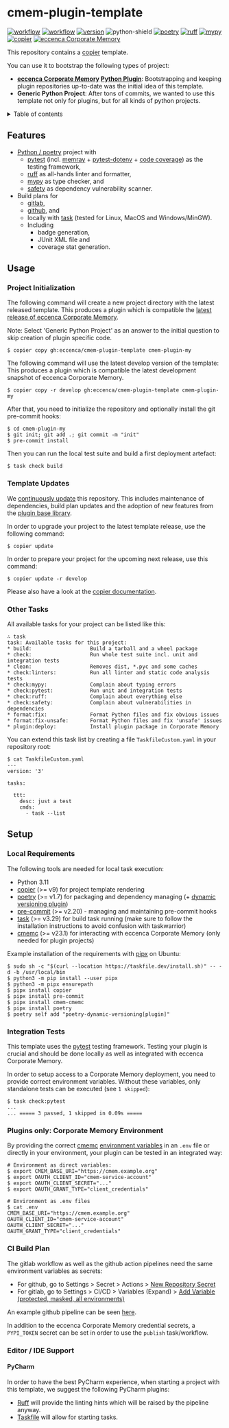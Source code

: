 # cmem-plugin-template

[![workflow][build-shield-main]][github-actions] [![workflow][build-shield-develop]][github-actions] [![version][version-shield]][changelog] ![python-shield]
[![poetry][poetry-shield]][poetry-link] [![ruff][ruff-shield]][ruff-link] [![mypy][mypy-shield]][mypy-link] [![copier][copier-shield]][copier] 
[![eccenca Corporate Memory][cmem-shield]][cmem]

This repository contains a [copier](https://copier.readthedocs.io/) template.

You can use it to bootstrap the following types of project:

- **[eccenca Corporate Memory](https://documentation.eccenca.com) [Python Plugin](https://documentation.eccenca.com/latest/develop/python-plugins/)**: Bootstrapping and keeping plugin repositories up-to-date was the initial idea of this template.
- **Generic Python Project**: After tons of commits, we wanted to use this template not only for plugins, but for all kinds of python projects.

<details>
  <summary>Table of contents</summary>
<!-- vim-markdown-toc GFM -->

* [Features](#features)
* [Usage](#usage)
    * [Project Initialization](#project-initialization)
    * [Template Updates](#template-updates)
    * [Other Tasks](#other-tasks)
* [Setup](#setup)
    * [Local Requirements](#local-requirements)
    * [Integration Tests](#integration-tests)
    * [Plugins only: Corporate Memory Environment](#plugins-only-corporate-memory-environment)
    * [CI Build Plan](#ci-build-plan)
    * [Editor / IDE Support](#editor--ide-support)
        * [PyCharm](#pycharm)

<!-- vim-markdown-toc -->
</details>

## Features

- [Python / poetry](https://python-poetry.org/) project with
  - [pytest](https://www.pytest.org/) (incl. [memray](https://bloomberg.github.io/memray/) + [pytest-dotenv](https://github.com/quiqua/pytest-dotenv) + [code coverage](https://github.com/pytest-dev/pytest-cov)) as the testing framework,
  - [ruff](https://docs.astral.sh/ruff/) as all-hands linter and formatter,
  - [mypy](http://mypy-lang.org/) as type checker, and
  - [safety](https://pyup.io/safety/) as dependency vulnerability scanner.
- Build plans for
  - [gitlab](https://github.com/eccenca/cmem-plugin-template/blob/main/src/.gitlab-ci.yml),
  - [github](https://github.com/eccenca/cmem-plugin-template/tree/main/src/.github/workflows), and
  - locally with [task](https://taskfile.dev/) (tested for Linux, MacOS and Windows/MinGW).
  - Including
    - badge generation,
    - JUnit XML file and
    - coverage stat generation.

## Usage

### Project Initialization

The following command will create a new project directory with the latest released template.
This produces a plugin which is compatible the [latest release of eccenca Corporate Memory](https://documentation.eccenca.com/latest/).

Note: Select 'Generic Python Project' as an answer to the initial question to skip creation of plugin specific code.

```shell-session
$ copier copy gh:eccenca/cmem-plugin-template cmem-plugin-my
```

The following command will use the latest develop version of the template:
This produces a plugin which is compatible the latest development snapshot of eccenca Corporate Memory.

```shell-session
$ copier copy -r develop gh:eccenca/cmem-plugin-template cmem-plugin-my
```

After that, you need to initialize the repository and optionally install the git pre-commit hooks:

```shell-session
$ cd cmem-plugin-my
$ git init; git add .; git commit -m "init"
$ pre-commit install
```

Then you can run the local test suite and build a first deployment artefact:

```shell-session
$ task check build
```

### Template Updates

We [continuously update](https://github.com/eccenca/cmem-plugin-template/graphs/code-frequency) this repository.
This includes maintenance of dependencies, build plan updates and the adoption of new features from the [plugin base library](https://github.com/eccenca/cmem-plugin-base).

In order to upgrade your project to the latest template release, use the following command:

```shell-session
$ copier update
```

In order to prepare your project for the upcoming next release, use this command:

```shell-session
$ copier update -r develop
```

Please also have a look at the [copier documentation](https://copier.readthedocs.io/en/stable/updating/).

### Other Tasks

All available tasks for your project can be listed like this:

```shell-session
∴ task
task: Available tasks for this project:
* build:                   Build a tarball and a wheel package
* check:                   Run whole test suite incl. unit and integration tests
* clean:                   Removes dist, *.pyc and some caches
* check:linters:           Run all linter and static code analysis tests
* check:mypy:              Complain about typing errors
* check:pytest:            Run unit and integration tests
* check:ruff:              Complain about everything else
* check:safety:            Complain about vulnerabilities in dependencies
* format:fix:              Format Python files and fix obvious issues
* format:fix-unsafe:       Format Python files and fix 'unsafe' issues
* plugin:deploy:           Install plugin package in Corporate Memory
```

You can extend this task list by creating a file `TaskfileCustom.yaml` in your repository root:

```shell-session
$ cat TaskfileCustom.yaml
---
version: '3'

tasks:

  ttt:
    desc: just a test
    cmds:
      - task --list
```


## Setup

### Local Requirements

The following tools are needed for local task execution:

- Python 3.11
- [copier](https://copier.readthedocs.io/) (>= v9) for project template rendering
- [poetry](https://python-poetry.org/) (>= v1.7) for packaging and dependency managing (+ [dynamic versioning plugin](https://github.com/mtkennerly/poetry-dynamic-versioning))
- [pre-commit](https://pre-commit.com/) (>= v2.20) - managing and maintaining pre-commit hooks
- [task](https://taskfile.dev/) (>= v3.29) for build task running (make sure to follow the installation instructions to avoid confusion with taskwarrior)
- [cmemc](https://eccenca.com/go/cmemc) (>= v23.1) for interacting with eccenca Corporate Memory (only needed for plugin projects)

Example installation of the requirements with [pipx](https://pipx.pypa.io/) on Ubuntu:

``` shell-session
$ sudo sh -c "$(curl --location https://taskfile.dev/install.sh)" -- -d -b /usr/local/bin
$ python3 -m pip install --user pipx
$ python3 -m pipx ensurepath
$ pipx install copier
$ pipx install pre-commit
$ pipx install cmem-cmemc
$ pipx install poetry
$ poetry self add "poetry-dynamic-versioning[plugin]"
```

### Integration Tests

This template uses the [pytest](https://pytest.org) testing framework.
Testing your plugin is crucial and should be done locally as well as  integrated with eccenca Corporate Memory.

In order to setup access to a Corporate Memory deployment, you need to provide correct environment variables.
Without these variables, only standalone tests can be executed (see `1 skipped`):

``` shell-session
$ task check:pytest
...
... ===== 3 passed, 1 skipped in 0.09s =====
```

### Plugins only: Corporate Memory Environment

By providing the correct [cmemc](https://eccenca.com/go/cmemc) [environment variables](https://documentation.eccenca.com/latest/automate/cmemc-command-line-interface/configuration/environment-based-configuration/) in an `.env` file or directly in your environment, your plugin can be tested in an integrated way:

``` shell-session
# Environment as direct variables:
$ export CMEM_BASE_URI="https://cmem.example.org"
$ export OAUTH_CLIENT_ID="cmem-service-account"
$ export OAUTH_CLIENT_SECRET="..."
$ export OAUTH_GRANT_TYPE="client_credentials"
```

``` shell-session
# Environment as .env files
$ cat .env
CMEM_BASE_URI="https://cmem.example.org"
OAUTH_CLIENT_ID="cmem-service-account"
OAUTH_CLIENT_SECRET="..."
OAUTH_GRANT_TYPE="client_credentials"
```

### CI Build Plan

The gitlab workflow as well as the github action pipelines need the same environment variables as secrets:

- For github, go to Settings > Secret > Actions > [New Repository Secret](https://docs.github.com/en/actions/security-guides/encrypted-secrets)
- For gitlab, go to Settings > CI/CD > Variables (Expand) > [Add Variable (protected, masked, all environments)](https://docs.gitlab.com/ee/ci/variables/)

An example github pipeline can be seen [here](https://github.com/eccenca/cmem-plugin-yaml/actions).

In addition to the eccenca Corporate Memory credential secrets, a `PYPI_TOKEN` secret can be set in order to use the `publish` task/workflow.

### Editor / IDE Support

#### PyCharm

In order to have the best PyCharm experience, when starting a project with this template, we suggest the following PyCharm plugins:

- [Ruff](https://plugins.jetbrains.com/plugin/20574-ruff) will provide the linting hints which will be raised by the pipeline anyway.
- [Taskfile](https://plugins.jetbrains.com/plugin/17058-taskfile) will allow for starting tasks.

[version-shield]: https://img.shields.io/github/v/tag/eccenca/cmem-plugin-template?label=version&sort=semver
[changelog]: https://github.com/eccenca/cmem-plugin-template/blob/main/CHANGELOG.md
[github-actions]: https://github.com/eccenca/cmem-plugin-template/actions
[build-shield-main]: https://img.shields.io/github/actions/workflow/status/eccenca/cmem-plugin-template/check.yml?logo=github&branch=main&label=main
[build-shield-develop]: https://img.shields.io/github/actions/workflow/status/eccenca/cmem-plugin-template/check.yml?logo=github&branch=develop&label=develop
[copier]: https://copier.readthedocs.io/
[copier-shield]: https://img.shields.io/endpoint?url=https://raw.githubusercontent.com/copier-org/copier/master/img/badge/badge-grayscale-inverted-border-purple.json
[cmem]: https://documentation.eccenca.com
[cmem-shield]: https://img.shields.io/endpoint?url=https://dev.documentation.eccenca.com/badge.json
[python-shield]: https://img.shields.io/badge/python-v3.11-blue
[mypy-link]: https://mypy-lang.org/
[mypy-shield]: https://www.mypy-lang.org/static/mypy_badge.svg
[ruff-link]: https://docs.astral.sh/ruff/
[ruff-shield]: https://img.shields.io/endpoint?url=https://raw.githubusercontent.com/astral-sh/ruff/main/assets/badge/v2.json&label=Code%20Style
[poetry-link]: https://python-poetry.org/
[poetry-shield]: https://img.shields.io/endpoint?url=https://python-poetry.org/badge/v0.json

